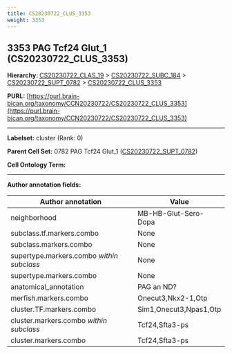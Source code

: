 ```yaml
---
title: CS20230722_CLUS_3353
weight: 3353
---
```

## 3353 PAG Tcf24 Glut_1 (CS20230722_CLUS_3353)
<b>Hierarchy: </b>
[CS20230722_CLAS_19](../CS20230722_CLAS_19) >
[CS20230722_SUBC_184](../CS20230722_SUBC_184) >
[CS20230722_SUPT_0782](../CS20230722_SUPT_0782) >
[CS20230722_CLUS_3353](../CS20230722_CLUS_3353)

**PURL:** [https://purl.brain-bican.org/taxonomy/CCN20230722/CS20230722_CLUS_3353](https://purl.brain-bican.org/taxonomy/CCN20230722/CS20230722_CLUS_3353)

---


**Labelset:** cluster (Rank: 0)

**Parent Cell Set:** 0782 PAG Tcf24 Glut_1 ([CS20230722_SUPT_0782](../CS20230722_SUPT_0782))



**Cell Ontology Term:** 

[MARKER GENES.]: #


---

[TRANSFERRED ANNOTATIONS.]: #


[AUTHOR ANNOTATION FIELDS.]: #


**Author annotation fields:**

| Author annotation | Value |
|-------------------|-------|
|neighborhood|MB-HB-Glut-Sero-Dopa|
|subclass.tf.markers.combo|None|
|subclass.markers.combo|None|
|supertype.markers.combo _within subclass_|None|
|supertype.markers.combo|None|
|anatomical_annotation|PAG an ND?|
|merfish.markers.combo|Onecut3,Nkx2-1,Otp|
|cluster.TF.markers.combo|Sim1,Onecut3,Npas1,Otp|
|cluster.markers.combo _within subclass_|Tcf24,Sfta3-ps|
|cluster.markers.combo|Tcf24,Sfta3-ps|
